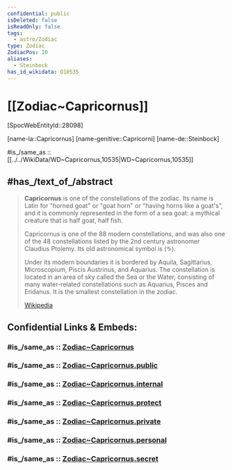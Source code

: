 ```yaml
---
confidential: public
isDeleted: false
isReadOnly: false
tags:
  - astro/Zodiac
type: Zodiac
ZodiacPos: 10
aliases:
  - Steinbock
has_id_wikidata: Q10535
---
```


# [[Zodiac~Capricornus]] 

[SpocWebEntityId::28098]

[name-la::Capricornus]
[name-genitive::Capricorni]
[name-de::Steinbock]

#is_/same_as :: [[../../WikiData/WD~Capricornus,10535|WD~Capricornus,10535]] 


## #has_/text_of_/abstract 

> **Capricornus** is one of the constellations of the zodiac. 
> Its name is Latin for "horned goat" or "goat horn" or "having horns like a goat's", 
> and it is commonly represented in the form of a sea goat: 
> a mythical creature that is half goat, half fish. 
>
> Capricornus is one of the 88 modern constellations, 
> and was also one of the 48 constellations listed by the 2nd century astronomer Claudius Ptolemy. 
> Its old astronomical symbol is  (♑︎). 
> 
> Under its modern boundaries it is bordered by Aquila, Sagittarius, Microscopium, Piscis Austrinus, and Aquarius. 
> The constellation is located in an area of sky called the Sea or the Water, 
> consisting of many water-related constellations such as Aquarius, Pisces and Eridanus. 
> It is the smallest constellation in the zodiac.
>
> [Wikipedia](https://en.wikipedia.org/wiki/Capricornus) 



## Confidential Links & Embeds: 

### #is_/same_as :: [Zodiac~Capricornus](/_Standards/Astronomy/Star~Constellation/Zodiac~Capricornus.md) 

### #is_/same_as :: [Zodiac~Capricornus.public](/_public/Astronomy/Star~Constellation/Zodiac~Capricornus.public.md) 

### #is_/same_as :: [Zodiac~Capricornus.internal](/_internal/Astronomy/Star~Constellation/Zodiac~Capricornus.internal.md) 

### #is_/same_as :: [Zodiac~Capricornus.protect](/_protect/Astronomy/Star~Constellation/Zodiac~Capricornus.protect.md) 

### #is_/same_as :: [Zodiac~Capricornus.private](/_private/Astronomy/Star~Constellation/Zodiac~Capricornus.private.md) 

### #is_/same_as :: [Zodiac~Capricornus.personal](/_personal/Astronomy/Star~Constellation/Zodiac~Capricornus.personal.md) 

### #is_/same_as :: [Zodiac~Capricornus.secret](/_secret/Astronomy/Star~Constellation/Zodiac~Capricornus.secret.md)

